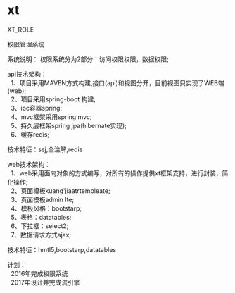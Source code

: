 # xt
XT_ROLE

权限管理系统

系统说明：
权限系统分为2部分：访问权限权限，数据权限;

api技术架构：
<br/>&nbsp;&nbsp;1、项目采用MAVEN方式构建,接口(api)和视图分开，目前视图只实现了WEB端(web);
<br/>&nbsp;&nbsp;2、项目采用spring-boot 构建;
<br/>&nbsp;&nbsp;3、ioc容器spring;
<br/>&nbsp;&nbsp;4、mvc框架采用spring mvc;
<br/>&nbsp;&nbsp;5、持久层框架spring jpa(hibernate实现);
<br/>&nbsp;&nbsp;6、缓存redis;

技术特征：ssj,全注解,redis

web技术架构：
<br/>&nbsp;&nbsp;1、web采用面向对象的方式编写，对所有的操作提供xt框架支持，进行封装，简化操作;
<br/>&nbsp;&nbsp;2、页面模板kuang'jiaatrtempleate;
<br/>&nbsp;&nbsp;3、页面模板admin lte;
<br/>&nbsp;&nbsp;4、模板风格：bootstarp;
<br/>&nbsp;&nbsp;5、表格：datatables;
<br/>&nbsp;&nbsp;6、下拉框：select2;
<br/>&nbsp;&nbsp;7、数据请求方式ajax;

技术特征：hmtl5,bootstarp,datatables

计划：
<br/>&nbsp;&nbsp;2016年完成权限系统
<br/>&nbsp;&nbsp;2017年设计并完成流引擎
